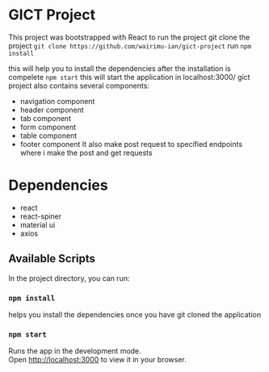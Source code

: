 # GICT Project

This project was bootstrapped with React
to run the project git clone the project 
  `git clone https://github.com/wairimu-ian/gict-project`
run
  `npm install`
  
this will help you to install the dependencies
after the installation is compelete
  `npm start`
this will start the application in localhost:3000/
gict project also contains several components:
- navigation component
- header component
- tab component
- form component
- table component
- footer component
It also make post request to specified endpoints where i make the post and get requests

# Dependencies
- react
- react-spiner
- material ui
- axios

## Available Scripts

In the project directory, you can run:

### `npm install`

helps you install the dependencies once you have git cloned the application

### `npm start`

Runs the app in the development mode.\
Open [http://localhost:3000](http://localhost:3000) to view it in your browser.
